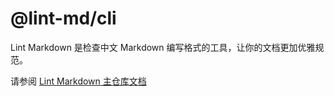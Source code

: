 # @lint-md/cli

Lint Markdown 是检查中文 Markdown 编写格式的工具，让你的文档更加优雅规范。

请参阅 [Lint Markdown 主仓库文档](https://github.com/lint-md/lint-md#%E4%BD%BF%E7%94%A8%E5%91%BD%E4%BB%A4%E8%A1%8Ccli)
